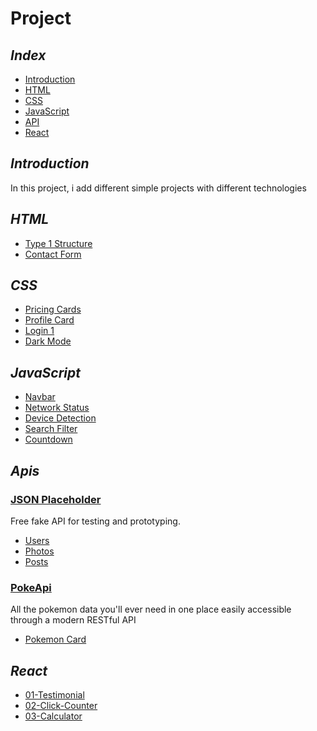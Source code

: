 # Project

## _Index_

- [Introduction](#introduction)
- [HTML](#html)
- [CSS](#css)
- [JavaScript](#javascript)
- [API](#apis)
- [React](#react)

## _Introduction_

In this project, i add different simple projects with different technologies

## _HTML_

- [Type 1 Structure](/html/navbar-structure/navbar-1.html)
- [Contact Form](/html/forms-structure/contact-form/contact.html)

## _CSS_

- [Pricing Cards](/css/pricing-card/pricing-card.html)
- [Profile Card](/css/profile-card/profile-card.html)
- [Login 1](/css/login/login.html)
- [Dark Mode](/css/dark-mode/dark-mode-bem.css)

## _JavaScript_

- [Navbar](/javascript/navbar/navbar.html)
- [Network Status](/javascript/network-status/network-status.html)
- [Device Detection](/javascript/device-detection/device-detection.html)
- [Search Filter](/javascript/search-filter/)
- [Countdown](/projects/javascript/countdown/index.html)

## _Apis_

### [JSON Placeholder](https://jsonplaceholder.typicode.com/)

Free fake API for testing and prototyping.

- [Users](/api/placeholder/users/)
- [Photos](/api/placeholder/photos/)
- [Posts](/api/placeholder/posts/)

### [PokeApi](https://pokeapi.co/)

All the pokemon data you'll ever need in one place easily accessible through a modern RESTful API

- [Pokemon Card](/api/pokeapi/)

## _React_

- [01-Testimonial](/react/projects/01-testimonials/)
- [02-Click-Counter](/react/projects/02-click-counter/)
- [03-Calculator](/react/projects/03-calculator/)
